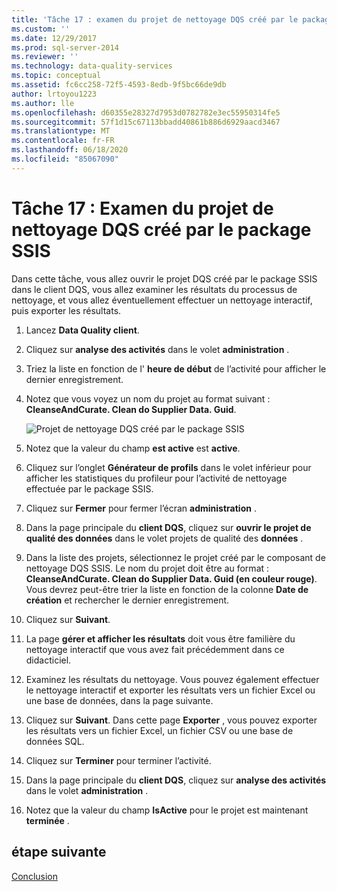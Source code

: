 ```yaml
---
title: 'Tâche 17 : examen du projet de nettoyage DQS créé par le package SSIS | Microsoft Docs'
ms.custom: ''
ms.date: 12/29/2017
ms.prod: sql-server-2014
ms.reviewer: ''
ms.technology: data-quality-services
ms.topic: conceptual
ms.assetid: fc6cc258-72f5-4593-8edb-9f5bc66de9db
author: lrtoyou1223
ms.author: lle
ms.openlocfilehash: d60355e28327d7953d0782782e3ec55950314fe5
ms.sourcegitcommit: 57f1d15c67113bbadd40861b886d6929aacd3467
ms.translationtype: MT
ms.contentlocale: fr-FR
ms.lasthandoff: 06/18/2020
ms.locfileid: "85067090"
---
```

# <a name="task-17-reviewing-dqs-cleansing-project-created-by-the-ssis-package"></a>Tâche 17 : Examen du projet de nettoyage DQS créé par le package SSIS
  Dans cette tâche, vous allez ouvrir le projet DQS créé par le package SSIS dans le client DQS, vous allez examiner les résultats du processus de nettoyage, et vous allez éventuellement effectuer un nettoyage interactif, puis exporter les résultats.  
  
1.  Lancez **Data Quality client**.  
  
2.  Cliquez sur **analyse des activités** dans le volet **administration** .  
  
3.  Triez la liste en fonction de l' **heure de début** de l’activité pour afficher le dernier enregistrement.  
  
4.  Notez que vous voyez un nom du projet au format suivant : **CleanseAndCurate. Clean do Supplier Data. Guid**.  
  
     ![Projet de nettoyage DQS créé par le package SSIS](../../2014/tutorials/media/et-reviewingdqscpcreatedbythessispackage.jpg "Projet de nettoyage DQS créé par le package SSIS")  
  
5.  Notez que la valeur du champ **est active** est **active**.  
  
6.  Cliquez sur l’onglet **Générateur de profils** dans le volet inférieur pour afficher les statistiques du profileur pour l’activité de nettoyage effectuée par le package SSIS.  
  
7.  Cliquez sur **Fermer** pour fermer l’écran **administration** .  
  
8.  Dans la page principale du **client DQS**, cliquez sur **ouvrir le projet de qualité des données** dans le volet projets de qualité des **données** .  
  
9. Dans la liste des projets, sélectionnez le projet créé par le composant de nettoyage DQS SSIS. Le nom du projet doit être au format : **CleanseAndCurate. Clean do Supplier Data. Guid (en couleur rouge)**. Vous devrez peut-être trier la liste en fonction de la colonne **Date de création** et rechercher le dernier enregistrement.  
  
10. Cliquez sur **Suivant**.  
  
11. La page **gérer et afficher les résultats** doit vous être familière du nettoyage interactif que vous avez fait précédemment dans ce didacticiel.  
  
12. Examinez les résultats du nettoyage. Vous pouvez également effectuer le nettoyage interactif et exporter les résultats vers un fichier Excel ou une base de données, dans la page suivante.  
  
13. Cliquez sur **Suivant**. Dans cette page **Exporter** , vous pouvez exporter les résultats vers un fichier Excel, un fichier CSV ou une base de données SQL.  
  
14. Cliquez sur **Terminer** pour terminer l’activité.  
  
15. Dans la page principale du **client DQS**, cliquez sur **analyse des activités** dans le volet **administration** .  
  
16. Notez que la valeur du champ **IsActive** pour le projet est maintenant **terminée** .  
  
## <a name="next-step"></a>étape suivante  
 [Conclusion](../../2014/tutorials/conclusion.md)  
  
  
